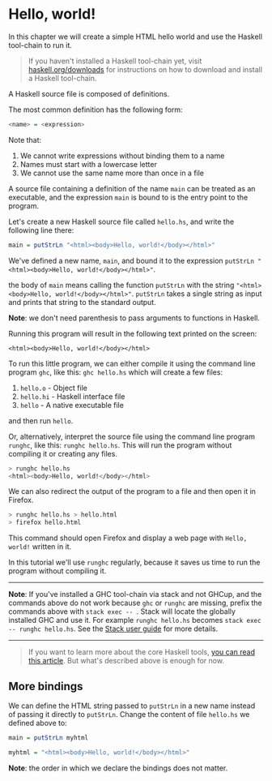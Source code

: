 # Hello, world!

In this chapter we will create a simple HTML hello world and use the Haskell tool-chain
to run it.

> If you haven't installed a Haskell tool-chain yet, visit
> [haskell.org/downloads](https://haskell.org/downloads) for instructions on how to download
> and install a Haskell tool-chain.

A Haskell source file is composed of definitions.

The most common definition has the following form:

```hs
<name> = <expression>
```

Note that:

1. We cannot write expressions without binding them to a name
2. Names must start with a lowercase letter
3. We cannot use the same name more than once in a file

A source file containing a definition of the name `main` can be treated as an executable,
and the expression `main` is bound to is the entry point to the program.

Let's create a new Haskell source file called `hello.hs`, and write the following line there:

```hs
main = putStrLn "<html><body>Hello, world!</body></html>"
```

We've defined a new name, `main`, and bound it to the expression `putStrLn "<html><body>Hello, world!</body></html>"`.

the body of `main` means calling the function `putStrLn` with the string `"<html><body>Hello, world!</body></html>"`.
`putStrLn` takes a single string as input and prints that string to the standard output.

__Note__: we don't need parenthesis to pass arguments to functions in Haskell.

Running this program will result in the following text printed on the screen:

```
<html><body>Hello, world!</body></html>
```

To run this little program, we can either compile it using the command line program `ghc`, like this: `ghc hello.hs` which will create a few files:

1. `hello.o` - Object file
2. `hello.hi` - Haskell interface file
3. `hello` - A native executable file

and then run `hello`.

Or, alternatively, interpret the source file using the command line program `runghc`,
like this: `runghc hello.hs`. This will run the program without compiling it or creating any files.

```sh
> runghc hello.hs
<html><body>Hello, world!</body></html>
```

We can also redirect the output of the program to a file and then open it in Firefox.

```sh
> runghc hello.hs > hello.html
> firefox hello.html
```

This command should open Firefox and display a web page with `Hello, world!` written in it.

In this tutorial we'll use `runghc` regularly, because it saves us time to run the program without compiling it.

---

__Note__: If you've installed a GHC tool-chain via stack and not GHCup, and the commands above do not work because `ghc` or `runghc` are missing, prefix the commands above with `stack exec -- `. Stack will locate the globally installed GHC and use it. For example `runghc hello.hs` becomes `stack exec -- runghc hello.hs`. See the [Stack user guide](https://docs.haskellstack.org/en/stable/GUIDE/#exec) for more details.

---

> If you want to learn more about the core Haskell tools, [you can read this article](https://gilmi.me/blog/post/2021/08/14/hs-core-tools). But what's described above is enough for now.

## More bindings

We can define the HTML string passed to `putStrLn` in a new name instead of passing
it directly to `putStrLn`. Change the content of file `hello.hs` we defined above to:

```hs
main = putStrLn myhtml

myhtml = "<html><body>Hello, world!</body></html>"
```

__Note__: the order in which we declare the bindings does not matter.

